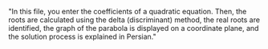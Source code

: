 "In this file, you enter the coefficients of a quadratic equation. 
Then, the roots are calculated using the delta (discriminant) method, the real roots are identified,
the graph of the parabola is displayed on a coordinate plane, and the solution process is explained in Persian."

